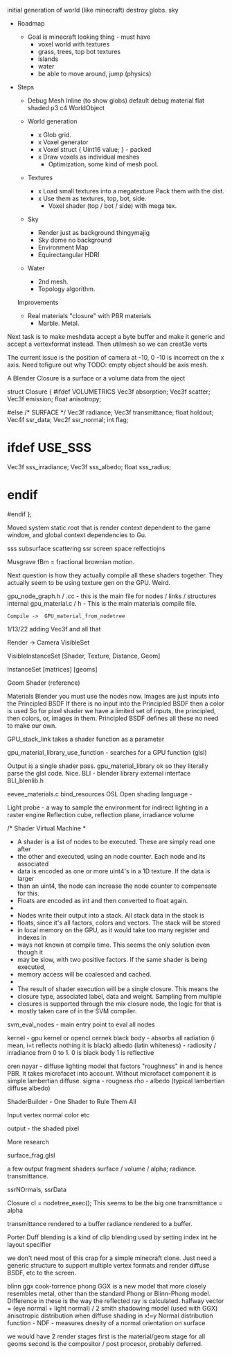 ﻿initial generation of world (like minecraft)
destroy globs.
sky
    
    
* Roadmap
    * Goal is minecraft looking thing - must have
        * voxel world with textures
        * grass, trees, top bot textures
        * islands
        * water
        * be able to move around, jump (physics)

* Steps
    * Debug Mesh Inline (to show globs)
        default debug material
        flat shaded p3 c4
        WorldObject    

    * World generation
        * x Glob grid. 
        * x Voxel generator
        * x Voxel struct { Uint16 value; } - packed
        * x Draw voxels as individual meshes
            * Optimization, some kind of mesh pool.
    * Textures
        * x Load small textures into a megatexture Pack them with the dist.
        * x Use them as textures, top, bot, side.
            * Voxel shader (top / bot / side) with mega tex.
    * Sky
        * Render just as background thingymajig
        * Sky dome no background
        * Environment Map
        * Equirectangular HDRI
    * Water
        * 2nd mesh.
        * Topology algorithm.

    Improvements
    * Real materials "closure" with PBR materials 
        * Marble. Metal.
    

Next task is to make meshdata accept a byte buffer and make it generic and accept a vertexformat instead.
Then utilmesh so we can creat3e verts

The current issue is the position of camera at -10, 0 -10 is incorrect on the x axis. Need tofigure out why
TODO:
empty object should be axis mesh.





 A Blender Closure is a surface or a volume data from the oject

struct Closure {
#ifdef VOLUMETRICS
  Vec3f absorption;
  Vec3f scatter;
  Vec3f emission;
  float anisotropy;

#else /* SURFACE */
  Vec3f radiance;
  Vec3f transmittance;
  float holdout;
  Vec4f ssr_data;
  Vec2f ssr_normal;
  int flag;
#  ifdef USE_SSS
  Vec3f sss_irradiance;
  Vec3f sss_albedo;
  float sss_radius;
#  endif

#endif
};

Moved system static root that is render context dependent to the game window, and global context dependencies to Gu.

sss subsurface scattering
ssr screen space relfectiojns
 
 Musgrave fBm = fractional brownian motion.
 
Next question is how they actually compile all these shaders together. They actually seem to be using texture gen on the GPU. Weird.
 
 gpu_node_graph.h / .cc - this is the main file for nodes / links / structures
 internal gpu_material.c / h - This is the main materials compile file.
 
    Compile ->  GPU_material_from_nodetree
 
 1/13/22 adding Vec3f and all that
 
 
 Render -> Camera VisibleSet
 
 VisibleInstanceSet
    [Shader, Texture, Distance, Geom]
    
 InstanceSet
    [matrices]
    [geoms]
    
 Geom
    Shader (reference)
 
 
 Materials 
 Blender you must use the nodes now. Images are just inputs into the Principled BSDF
 If there is no input into the Principled BSDF then a color is used
 So for pixel shader we have a limited set of inputs, the principled, then colors, or, images in them.
 Principled BSDF defines all these no need to make our own.


GPU_stack_link takes a shader function as a parameter

gpu_material_library_use_function - searches for a GPU function (glsl)

Output is a single shader pass.
gpu_material_library ok so they literally parse the glsl code. Nice.
BLI - blender library external interface BLI_blenlib.h

eevee_materials.c bind_resources
OSL Open shading language - 

Light probe - a way to sample the environment for indirect lighting in a raster engine
    Reflection cube, reflection plane, irradiance volume
    
/* Shader Virtual Machine
 *
 * A shader is a list of nodes to be executed. These are simply read one after
 * the other and executed, using an node counter. Each node and its associated
 * data is encoded as one or more uint4's in a 1D texture. If the data is larger
 * than an uint4, the node can increase the node counter to compensate for this.
 * Floats are encoded as int and then converted to float again.
 *
 * Nodes write their output into a stack. All stack data in the stack is
 * floats, since it's all factors, colors and vectors. The stack will be stored
 * in local memory on the GPU, as it would take too many register and indexes in
 * ways not known at compile time. This seems the only solution even though it
 * may be slow, with two positive factors. If the same shader is being executed,
 * memory access will be coalesced and cached.
 *
 * The result of shader execution will be a single closure. This means the
 * closure type, associated label, data and weight. Sampling from multiple
 * closures is supported through the mix closure node, the logic for that is
 * mostly taken care of in the SVM compiler.   
 
 
 
 svm_eval_nodes - main entry point to eval all nodes
 
 kernel - gpu kernel or opencl cernek
 black body - absorbs all radiation (i mean, i=t reflects nothing it is black)
 albedo (latin whiteness) - radiosity / irradiance from 0 to 1. 0 is black body 1 is reflective
 
 oren nayar - diffuse lighting model that factors "roughness" in and is hence PBR. It takes microfacet into account. Without microfacet component it is simple lambertian diffuse. 
    sigma - rougness
    rho - albedo (typical lambertian diffuse albedo)
    

ShaderBuilder - One Shader to Rule Them All
 
Input vertex normal color etc
 
output - the shaded pixel
 
More research

surface_frag.glsl
  
a few output fragment shaders
surface / volume / 
 alpha; radiance. transmittance.
 
   ssrNOrmals, ssrData

 Closure cl = nodetree_exec(); This seems to be the big one
 transmittance = alpha
 
 transmittance rendered to a buffer
 radiance rendered to a buffer.
  
 
 Porter Duff blending is a kind of clip blending used by setting index int he layout specifier
 
 we don't need most of this crap for a simple minecraft clone. Just need a generic structure to support multiple vertex formats
 and render diffuse BSDF, etc to the screen.
 
 blinn ggx cook-torrence phong
 GGX is a new model that more closely resembles metal, other than the standard Phong or Blinn-Phong model.
 Difference in these is the way the reflected ray is calculated.
 halfway vector = (eye normal + light normal) / 2 
 smith shadowing model (used with GGX)
 anisotropic distribution when diffuse shading in x!=y
 Normal distribution function - NDF - measures dnesity of a normal orientation on surface
 
 we would have 2 render stages
 first is the material/geom stage for all geoms 
 second is the compositor / post procesor, probably deferred.
 
 
 